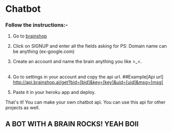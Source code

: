 # Chatbot

### Follow the instructions:- 
1. Go to [brainshop](http://brainshop.ai)<br>

2. Click on SIGNUP and enter all the fields asking for
PS: Domain name can be anything (ex-google.com)

3. Create an account and name the brain anything you like >_<.<br><br>
4. Go to settings in your account and copy the api url.
##Example[Api url] 
http://api.brainshop.ai/get?bid=[bid]&key=[key]&uid=[uid]&msg=[msg]<br>

5. Paste it in your heroku app and deploy.<br>

That's it! You can make your own chatbot api. You can use this api for other projects as well.

## A BOT WITH A BRAIN ROCKS! YEAH BOII
